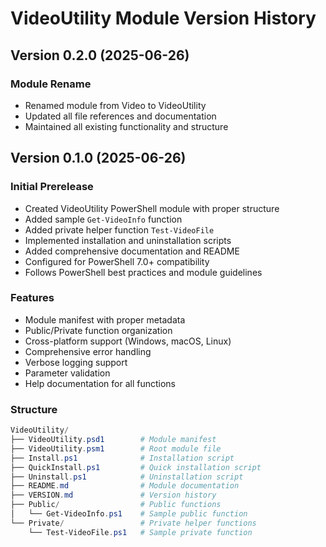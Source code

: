 # VideoUtility Module Version History

## Version 0.2.0 (2025-06-26)

### Module Rename

- Renamed module from Video to VideoUtility
- Updated all file references and documentation
- Maintained all existing functionality and structure

## Version 0.1.0 (2025-06-26)

### Initial Prerelease

- Created VideoUtility PowerShell module with proper structure
- Added sample `Get-VideoInfo` function
- Added private helper function `Test-VideoFile`
- Implemented installation and uninstallation scripts
- Added comprehensive documentation and README
- Configured for PowerShell 7.0+ compatibility
- Follows PowerShell best practices and module guidelines

### Features

- Module manifest with proper metadata
- Public/Private function organization
- Cross-platform support (Windows, macOS, Linux)
- Comprehensive error handling
- Verbose logging support
- Parameter validation
- Help documentation for all functions

### Structure

```PowerShell
VideoUtility/
├── VideoUtility.psd1        # Module manifest
├── VideoUtility.psm1        # Root module file
├── Install.ps1              # Installation script
├── QuickInstall.ps1         # Quick installation script
├── Uninstall.ps1            # Uninstallation script
├── README.md                # Module documentation
├── VERSION.md               # Version history
├── Public/                  # Public functions
│   └── Get-VideoInfo.ps1    # Sample public function
└── Private/                 # Private helper functions
    └── Test-VideoFile.ps1   # Sample private function
```

